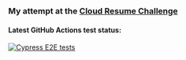 ### My attempt at the [Cloud Resume Challenge](https://cloudresumechallenge.dev/docs/the-challenge/aws/)

#### Latest GitHub Actions test status:
[![Cypress E2E tests ](https://github.com/o-butt/CloudResumeChallengeFrontEnd/actions/workflows/cypress.yml/badge.svg)](https://github.com/o-butt/CloudResumeChallengeFrontEnd/actions/workflows/cypress.yml)